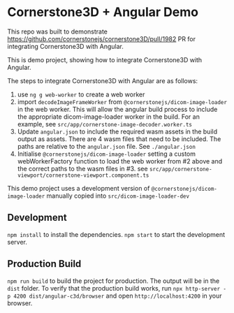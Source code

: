 # Cornerstone3D + Angular Demo

This repo was built to demonstrate https://github.com/cornerstonejs/cornerstone3D/pull/1982 PR for integrating Cornerstone3D with Angular.

This is demo project, showing how to integrate Cornerstone3D with Angular.

The steps to integrate Cornerstone3D with Angular are as follows:

1. use `ng g web-worker` to create a web worker
2. import `decodeImageFrameWorker` from `@cornerstonejs/dicom-image-loader` in the web worker. This will allow the angular build process to include the appropriate dicom-image-loader worker in the build. For an example, see `src/app/cornerstone-image-decoder.worker.ts`
3. Update `angular.json` to include the required wasm assets in the build output as assets. There are 4 wasm files that need to be included. The paths are relative to the `angular.json` file. See `./angular.json`
4. Initialise `@cornerstonejs/dicom-image-loader` setting a custom webWorkerFactory function to load the web worker from #2 above and the correct paths to the wasm files in #3. see `src/app/cornerstone-viewport/cornerstone-viewport.component.ts`

This demo project uses a development version of `@cornerstonejs/dicom-image-loader` manually copied into `src/dicom-image-loader-dev`

## Development

`npm install` to install the dependencies.
`npm start` to start the development server.

## Production Build

`npm run build` to build the project for production. The output will be in the `dist` folder.
To verify that the production build works, run `npx http-server -p 4200 dist/angular-c3d/browser` and open `http://localhost:4200` in your browser.
